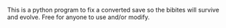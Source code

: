 This is a python program to fix a converted save so the bibites will survive and evolve. Free for anyone to use and/or modify.
